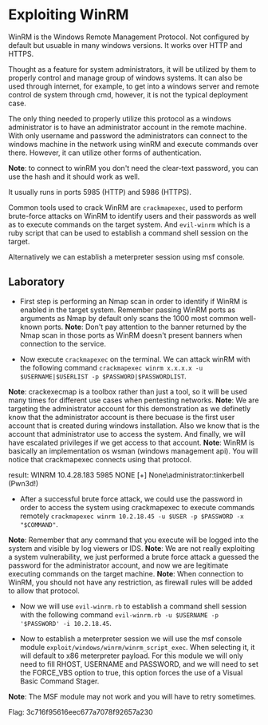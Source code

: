 # Exploiting WinRM

WinRM is the Windows Remote Management Protocol. Not configured by default but usuable in many windows versions. It works over HTTP and HTTPS.

Thought as a feature for system administrators, it will be utilized by them to properly control and manage group of windows systems. It can also be used through internet, for example, to get into a windows server and remote control de system through cmd, however, it is not the typical deployment case.

The only thing needed to properly utilize this protocol as a windows administrator is to have an administrator account in the remote machine. With only username and password the administrators can connect to the windows machine in the network using winRM and execute commands over there. However, it can utilize other forms of authentication.

**Note**: to connect to winRM you don't need the clear-text password, you can use the hash and it should work as well.

It usually runs in ports 5985 (HTTP) and 5986 (HTTPS).

Common tools used to crack WinRM are `crackmapexec`, used to perform brute-force attacks on WinRM to identify users and their passwords as well as to execute commands on the target system. And `evil-winrm` which is a ruby script that can be used to establish a command shell session on the target.

Alternatively we can establish a meterpreter session using msf console.

## Laboratory

- First step is performing an Nmap scan in order to identify if WinRM is enabled in the target system. Remember passing WinRM ports as arguments as Nmap by default only scans the 1000 most common well-known ports.
**Note**: Don't pay attention to the banner returned by the Nmap scan in those ports as WinRM doesn't present banners when connection to the service.

- Now execute `crackmapexec` on the terminal. We can attack winRM with the following command `crackmapexec winrm x.x.x.x -u $USERNAME|$USERLIST -p $PASSWORD|$PASSWORDLIST`.

**Note**: crackexecmap is a toolbox rather than just a tool, so it will be used many times for different use cases when pentesting networks.
**Note**: We are targeting the administrator account for this demonstration as we definetly know that the administrator account is there becuase is the first user account that is created during windows installation. Also we know that is the account that administrator use to access the system. And finally, we will have escalated privileges if we get access to that account.
**Note**: WinRM is basically an implementation os wsman (windows management api). You will notice that crackmapexec connects using that protocol.

result: WINRM       10.4.28.183     5985   NONE             [+] None\administrator:tinkerbell (Pwn3d!)

- After a successful brute force attack, we could use the password in order to access the system using crackmapexec to execute commands remotely `crackmapexec winrm 10.2.18.45 -u $USER -p $PASSWORD -x "$COMMAND"`.

**Note**: Remember that any command that you execute will be logged into the system and visible by log viewers or IDS.
**Note**: We are not really exploiting a system vulnerability, we just performed a brute force attack a guessed the password for the administrator account, and now we are legitimate executing commands on the target machine.
**Note**: When connection to WinRM, you should not have any restriction, as firewall rules will be added to allow that protocol.

- Now we will use `evil-winrm.rb` to establish a command shell session with the following command `evil-winrm.rb -u $USERNAME -p '$PASSWORD' -i 10.2.18.45`. 

- Now to establish a meterpreter session we will use the msf console module `exploit/windows/winrm/winrm_script_exec`. When selecting it, it will default to x86 meterpreter payload. For this module we will only need to fill RHOST, USERNAME and PASSWORD, and we will need to set the FORCE_VBS option to true, this option forces the use of a Visual Basic Command Stager.

**Note**: The MSF module may not work and you will have to retry sometimes.

Flag: 3c716f95616eec677a7078f92657a230